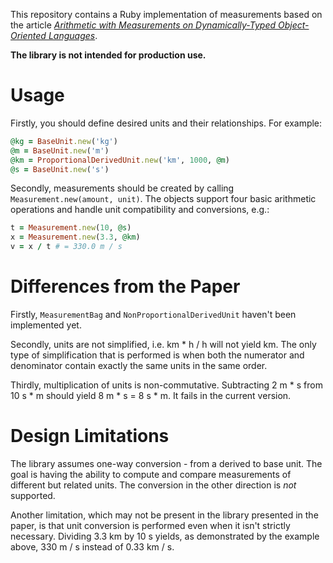 This repository contains a Ruby implementation of measurements based on the
article [*Arithmetic with Measurements on Dynamically-Typed Object-Oriented
Languages*](https://dl.acm.org/citation.cfm?id=1094964).

**The library is not intended for production use.**

# Usage

Firstly, you should define desired units and their relationships. For example:

```ruby
@kg = BaseUnit.new('kg')
@m = BaseUnit.new('m')
@km = ProportionalDerivedUnit.new('km', 1000, @m)
@s = BaseUnit.new('s')
```

Secondly, measurements should be created by calling
`Measurement.new(amount, unit)`. The objects support four basic arithmetic
operations and handle unit compatibility and conversions, e.g.:

```ruby
t = Measurement.new(10, @s)
x = Measurement.new(3.3, @km)
v = x / t # = 330.0 m / s
```

# Differences from the Paper

Firstly, `MeasurementBag` and `NonProportionalDerivedUnit` haven't been
implemented yet.

Secondly, units are not simplified, i.e. km * h / h will not yield km. The only
type of simplification that is performed is when both the numerator and
denominator contain exactly the same units in the same order.

Thirdly, multiplication of units is non-commutative. Subtracting 2 m * s from
10 s * m should yield 8 m * s = 8 s * m. It fails in the current version.

# Design Limitations

The library assumes one-way conversion - from a derived to base unit. The goal
is having the ability to compute and compare measurements of different but
related units. The conversion in the other direction is *not* supported.

Another limitation, which may not be present in the library presented in the
paper, is that unit conversion is performed even when it isn't strictly
necessary. Dividing 3.3 km by 10 s yields, as demonstrated by the example above,
330 m / s instead of 0.33 km / s.
